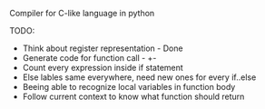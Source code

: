 Compiler for C-like language in python

TODO:
- Think about register representation - Done
- Generate code for function call - +-
- Count every expression inside if statement
- Else lables same everywhere, need new ones for every if..else
- Beeing able to recognize local variables in function body
- Follow current context to know what function should return
